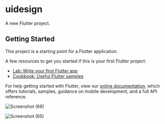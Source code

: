 # uidesign

A new Flutter project.

## Getting Started

This project is a starting point for a Flutter application.

A few resources to get you started if this is your first Flutter project:

- [Lab: Write your first Flutter app](https://flutter.dev/docs/get-started/codelab)
- [Cookbook: Useful Flutter samples](https://flutter.dev/docs/cookbook)

For help getting started with Flutter, view our
[online documentation](https://flutter.dev/docs), which offers tutorials,
samples, guidance on mobile development, and a full API reference.

![Screenshot (66)](https://user-images.githubusercontent.com/75485524/101175907-c5a11180-366b-11eb-90a4-1f00b8286f91.png)



![Screenshot (65)](https://user-images.githubusercontent.com/75485524/101175902-c5087b00-366b-11eb-89bf-c33c9e5ce4c7.png)





